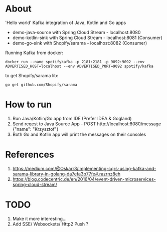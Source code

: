 # About
'Hello world' Kafka integration of Java, Kotlin and Go apps

- demo-java-source with Spring Cloud Stream - localhost:8080
- demo-kotlin-sink with Spring Cloud Stream - localhost:8081 (Consumer)
- demo-go-sink with Shopify/sarama - localhost:8082 (Consumer)

Running Kafka from docker:
```
docker run --name spotifykafka -p 2181:2181 -p 9092:9092 --env ADVERTISED_HOST=localhost --env ADVERTISED_PORT=9092 spotify/kafka 
```

to get Shopify/sarama lib:
```
go get github.com/Shopify/sarama
```

# How to run
1. Run Java/Kotlin/Go app from IDE (Prefer IDEA & Gogland)
1. Send reqest to Java Source App - POST http://localhost:8080/message {"name": "Krzysztof"}
1. Both Go and Kotlin app will print the messages on their consoles

# References
1. https://medium.com/@Oskarr3/implementing-cqrs-using-kafka-and-sarama-library-in-golang-da7efa3b77fe#.razrnz8eh
1. https://blog.codecentric.de/en/2016/04/event-driven-microservices-spring-cloud-stream/

# TODO
1. Make it more interesting...
1. Add SSE/ Websockets/ Http2 Push ?  



